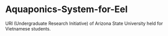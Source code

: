 # Aquaponics-System-for-Eel
URI (Undergraduate Research Initiative) of Arizona State University held for Vietnamese students.
